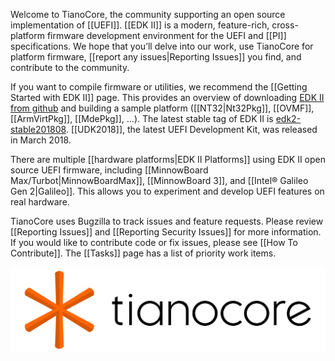 Welcome to TianoCore, the community supporting an open source implementation of [[UEFI]]. [[EDK II]] is a modern, feature-rich, cross-platform firmware development environment for the UEFI and [[PI]] specifications. We hope that you’ll delve into our work, use TianoCore for platform firmware, [[report any issues|Reporting Issues]] you find, and contribute to the community.

If you want to compile firmware or utilities, we recommend the [[Getting Started with EDK II]] page. This provides an overview of downloading [EDK II from github](https://github.com/tianocore/edk2) and building a sample platform ([[NT32|Nt32Pkg]], [[OVMF]], [[ArmVirtPkg]], [[MdePkg]], ...). The latest stable tag of EDK II is [edk2-stable201808](https://github.com/tianocore/edk2/releases/tag/edk2-stable201811). [[UDK2018]], the latest UEFI Development Kit, was released in March 2018.

There are multiple [[hardware platforms|EDK II Platforms]] using EDK II open source UEFI firmware, including [[MinnowBoard Max/Turbot|MinnowBoardMax]], [[MinnowBoard 3]], and [[Intel® Galileo Gen 2|Galileo]]. This allows you to experiment and develop UEFI features on real hardware.

TianoCore uses Bugzilla to track issues and feature requests. Please review [[Reporting Issues]] and [[Reporting Security Issues]] for more information. If you would like to contribute code or fix issues, please see [[How To Contribute]]. The [[Tasks]] page has a list of priority work items. 

[<img src="https://github.com/tianocore/tianocore.github.io/blob/master/images/tianocore_logo_text_whitebkg.jpg"/>](http://www.tianocore.org)

